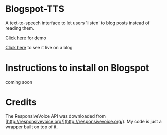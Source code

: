 # Blogspot-TTS
A text-to-speech interface to let users 'listen' to blog posts instead of reading them. 

[Click here](https://arjunmahishi.github.io/blogspot-tts/) for demo

[Click here](http://teckguide.blogspot.com/2016/12/your-own-jarvis.html) to see it live on a blog

# Instructions to install on Blogspot
coming soon

# Credits 
The ResponsiveVoice API was downloaded from [http://responsivevoice.org/](http://responsivevoice.org/). My code is just a wrapper built on top of it.
